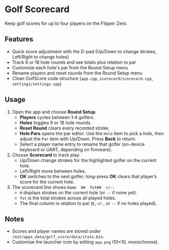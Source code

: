 # Golf Scorecard
Keep golf scores for up to four players on the Flipper Zero.

## Features
- Quick score adjustment with the D-pad (Up/Down to change strokes, Left/Right to change holes)
- Track 9 or 18 hole rounds and see totals plus relation to par
- Customize each hole's par from the Round Setup menu
- Rename players and reset rounds from the Round Setup menu
- Clean GolfScore code structure (`app.cpp`, `scorecard/scorecard.cpp`, `settings/settings.cpp`)

## Usage
1. Open the app and choose **Round Setup**.
   - **Players** cycles between 1‑4 golfers.
   - **Holes** toggles 9 or 18 hole rounds.
   - **Reset Round** clears every recorded stroke.
   - **Hole Pars** opens the par editor. Use the `Hole` item to pick a hole, then adjust the `Par` item with Up/Down. Press **Back** to return.
   - Select a player name entry to rename that golfer (on-device keyboard or UART, depending on firmware).
2. Choose **Scorecard** to track play:
   - Up/Down change strokes for the highlighted golfer on the current hole.
   - Left/Right move between holes.
   - **OK** switches to the next golfer; long-press **OK** clears that player’s score for the current hole.
3. The scorecard line shows `Name  H#  Tot##  +/-`:
   - `H` displays strokes on the current hole (or `--` if none yet).
   - `Tot` is the total strokes across all played holes.
   - The final column is relation to par (`E`, `+`/`-`, or `--` if no holes played).

## Notes
- Scores and player names are stored under `/ext/apps_data/golf_score/data/state.bin`.
- Customise the launcher icon by editing `app.png` (10×10, monochrome).
